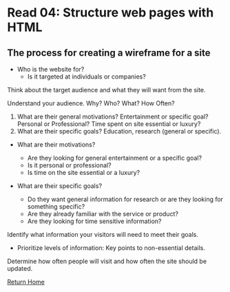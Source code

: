 # Read 04: Structure web pages with HTML

## The process for creating a wireframe for a site

- Who is the website for?
  - Is it targeted at individuals or companies?

Think about the target audience and what they will want from the site.

Understand your audience.
Why? Who? What? How Often?

1. What are their general motivations?  Entertainment or specific goal?  Personal or Professional? Time spent on site essential or luxury?
2. What are their specific goals?  Education, research (general or specific). 

- What are their motivations?
  - Are they looking for general entertainment or a specific goal?
  - Is it personal or professional?
  - Is time on the site essential or a luxury?
  
- What are their specific goals?
  - Do they want general information for research or are they looking for something specific?
  - Are they already familiar with the service or product?
  - Are they looking for time sensitive information?

Identify what information your visitors will need to meet their goals.

- Prioritize levels of information: Key points to non-essential details.

Determine how often people will visit and how often the site should be updated.

[Return Home](/)

